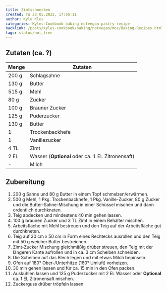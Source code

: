 ```yaml
---
title: Zimtschnecken
created: Tu 23.05.2022, 17:06:11
author: Kyle Klus
categories: Kyles-Cookbook baking notvegan pastry recipe
backlink: /posts/kyles-cookbook/baking/notvegan/moc/Baking-Recipes.html
tags: status/not_tree
---
```


## Zutaten (ca. ?)

| Menge            | Zutaten                                         |
| ---------------- | ----------------------------------------------- |
| 200 g             | Schlagsahne                                     |
| 130 g             | Butter                                          |
| 515 g             | Mehl                                            |
| 80 g              | Zucker                                          |
| 100 g             | Brauner Zucker                                  |
| 125 g             | Puderzucker                                     |
| 130 g             | Butter                                          |
| 1                | Trockenbackhefe                                 |
| 1                | Vanillezucker                                   |
| 4 TL              | Zimt                                            |
| 2 EL              | Wasser (**Optional** oder ca. 1 EL Zitronensaft) |
| -                | Milch                                           |

## Zubereitung

1. 200 g Sahne und 80 g Butter in einem Topf schmelzen/erwärmen.
2. 500 g Mehl, 1 Pkg. Trockenbackhefe, 1 Pkg. Vanille-Zucker, 80 g Zucker und die Butter-Sahne-Mischung in einer Schüssel mischen und dann ordentlich durchkneten.
3. Teig abdecken und mindestens 40 min gehen lassen.
4. 100 g braunen Zucker und 3 TL Zimt in einem Behälter mischen.
5. Arbeitsfläche mit Mehl bestreuen und den Teig auf der Arbeitsfläche gut durchkneten.
6. Teig auf 30 cm x 50 cm in Form eines Rechtecks ausrollen und den Teig mit 50 g weicher Butter bestreichen.
7. Zimt-Zucker Mischung gleichmäßig drüber streuen, den Teig mit der längeren Kante aufrollen und in ca. 3 cm Scheiben schneiden.
8. Die Scheiben auf das Blech legen und mit etwas Milch bepinseln.
9. Ofen auf 180° Ober-/Unterhitze (160° Umluft) vorheizen.
10. 30 min gehen lassen und für ca. 15 min in den Ofen packen.
11. Auskühlen lassen und 125 g Puderzucker mit 2 EL Wasser oder **Optional** ca. 1 EL Zitronensaft mischen.
12. Zuckerguss drüber tröpfeln lassen.
